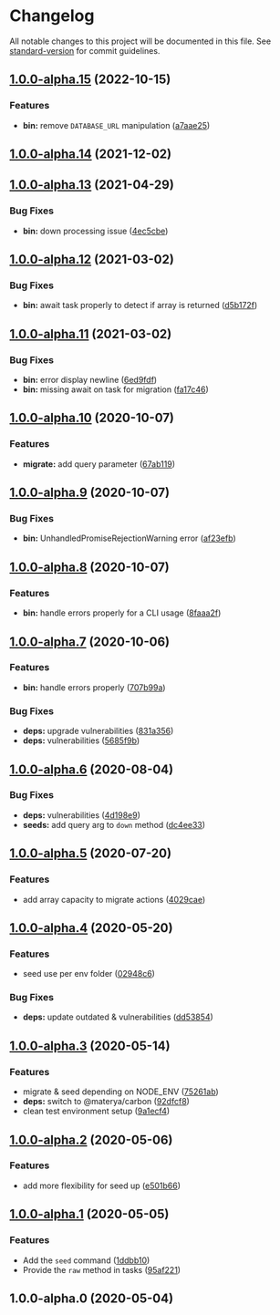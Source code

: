# Changelog

All notable changes to this project will be documented in this file. See [standard-version](https://github.com/conventional-changelog/standard-version) for commit guidelines.

## [1.0.0-alpha.15](https://github.com/materya/quartz/compare/v1.0.0-alpha.14...v1.0.0-alpha.15) (2022-10-15)


### Features

* **bin:** remove `DATABASE_URL` manipulation ([a7aae25](https://github.com/materya/quartz/commit/a7aae25036b738ed4a4f4b7bf16f36efe3ec9b63))

## [1.0.0-alpha.14](https://github.com/materya/quartz/compare/v1.0.0-alpha.13...v1.0.0-alpha.14) (2021-12-02)

## [1.0.0-alpha.13](https://github.com/materya/quartz/compare/v1.0.0-alpha.12...v1.0.0-alpha.13) (2021-04-29)


### Bug Fixes

* **bin:** down processing issue ([4ec5cbe](https://github.com/materya/quartz/commit/4ec5cbeda4665c069dbfed19b9829a99a45f67cf))

## [1.0.0-alpha.12](https://github.com/materya/quartz/compare/v1.0.0-alpha.11...v1.0.0-alpha.12) (2021-03-02)


### Bug Fixes

* **bin:** await task properly to detect if array is returned ([d5b172f](https://github.com/materya/quartz/commit/d5b172f4a7a1c9630564e440b7e6ae19695f5329))

## [1.0.0-alpha.11](https://github.com/materya/quartz/compare/v1.0.0-alpha.10...v1.0.0-alpha.11) (2021-03-02)


### Bug Fixes

* **bin:** error display newline ([6ed9fdf](https://github.com/materya/quartz/commit/6ed9fdf287a52c280d46bb8c1c1491e87681d8a0))
* **bin:** missing await on task for migration ([fa17c46](https://github.com/materya/quartz/commit/fa17c46e9e7c31a75f6321b9889d783c0609078f))

## [1.0.0-alpha.10](https://github.com/materya/quartz/compare/v1.0.0-alpha.9...v1.0.0-alpha.10) (2020-10-07)


### Features

* **migrate:** add query parameter ([67ab119](https://github.com/materya/quartz/commit/67ab11911f4041e0d434d50dec112ca293f9804d))

## [1.0.0-alpha.9](https://github.com/materya/quartz/compare/v1.0.0-alpha.8...v1.0.0-alpha.9) (2020-10-07)


### Bug Fixes

* **bin:** UnhandledPromiseRejectionWarning error ([af23efb](https://github.com/materya/quartz/commit/af23efbbde668aa3f125a006afc7cdde84dc1409))

## [1.0.0-alpha.8](https://github.com/materya/quartz/compare/v1.0.0-alpha.7...v1.0.0-alpha.8) (2020-10-07)


### Features

* **bin:** handle errors properly for a CLI usage ([8faaa2f](https://github.com/materya/quartz/commit/8faaa2f4876f6549c2f293ac2cb6810279df9606))

## [1.0.0-alpha.7](https://github.com/materya/quartz/compare/v1.0.0-alpha.6...v1.0.0-alpha.7) (2020-10-06)


### Features

* **bin:** handle errors properly ([707b99a](https://github.com/materya/quartz/commit/707b99afa06baf6af38c5eb17711dbf63c163c64))


### Bug Fixes

* **deps:** upgrade vulnerabilities ([831a356](https://github.com/materya/quartz/commit/831a356a92b04bd5cf0288629f4812a2adf89e73))
* **deps:** vulnerabilities ([5685f9b](https://github.com/materya/quartz/commit/5685f9bc55ed83308183a188cb9a8e38079745b2))

## [1.0.0-alpha.6](https://github.com/materya/quartz/compare/v1.0.0-alpha.5...v1.0.0-alpha.6) (2020-08-04)


### Bug Fixes

* **deps:** vulnerabilities ([4d198e9](https://github.com/materya/quartz/commit/4d198e94ecbebf5eac7d9bfa7f52e64381db4717))
* **seeds:** add query arg to `down` method ([dc4ee33](https://github.com/materya/quartz/commit/dc4ee33bc345c7a9af22046516a1b168ac2c4d7e))

## [1.0.0-alpha.5](https://github.com/materya/quartz/compare/v1.0.0-alpha.4...v1.0.0-alpha.5) (2020-07-20)


### Features

* add array capacity to migrate actions ([4029cae](https://github.com/materya/quartz/commit/4029caef61bc63c4801a9e4626d3ba8b357156f9))

## [1.0.0-alpha.4](https://github.com/materya/quartz/compare/v1.0.0-alpha.3...v1.0.0-alpha.4) (2020-05-20)


### Features

* seed use per env folder ([02948c6](https://github.com/materya/quartz/commit/02948c690295100f9471fc60ce2a52de3d0996c3))


### Bug Fixes

* **deps:** update outdated & vulnerabilities ([dd53854](https://github.com/materya/quartz/commit/dd5385487e1ede15115425f5ae25b8c7cc003871))

## [1.0.0-alpha.3](https://github.com/materya/quartz/compare/v1.0.0-alpha.2...v1.0.0-alpha.3) (2020-05-14)


### Features

* migrate & seed depending on  NODE_ENV ([75261ab](https://github.com/materya/quartz/commit/75261ab))
* **deps:** switch to @materya/carbon ([92dfcf8](https://github.com/materya/quartz/commit/92dfcf8))
* clean test environment setup ([9a1ecf4](https://github.com/materya/quartz/commit/9a1ecf4))



## [1.0.0-alpha.2](https://github.com/materya/quartz/compare/v1.0.0-alpha.1...v1.0.0-alpha.2) (2020-05-06)


### Features

* add more flexibility for seed up ([e501b66](https://github.com/materya/quartz/commit/e501b66))



## [1.0.0-alpha.1](https://github.com/materya/quartz/compare/v1.0.0-alpha.0...v1.0.0-alpha.1) (2020-05-05)


### Features

* Add the `seed` command ([1ddbb10](https://github.com/materya/quartz/commit/1ddbb10))
* Provide the `raw` method in tasks ([95af221](https://github.com/materya/quartz/commit/95af221))



## 1.0.0-alpha.0 (2020-05-04)
